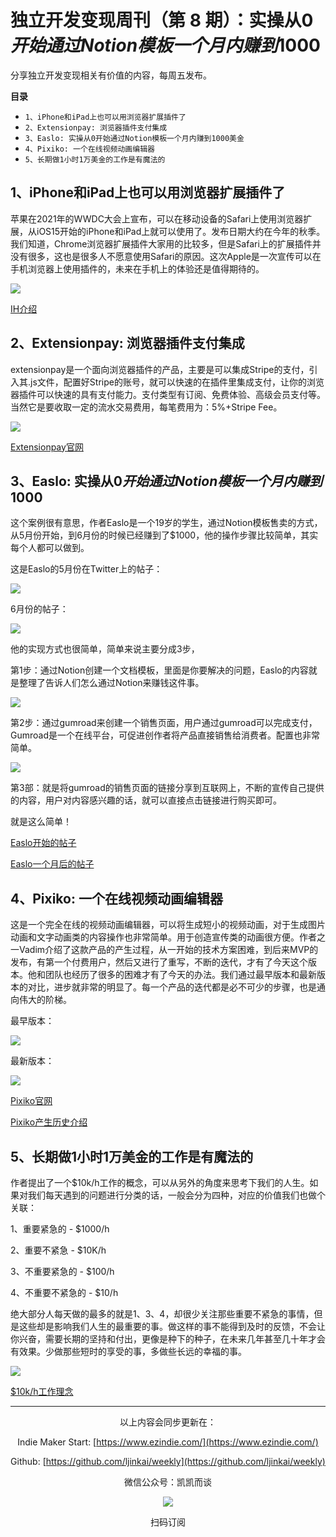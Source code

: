 # 独立开发变现周刊（第 8 期）：实操从$0开始通过Notion模板一个月内赚到$1000

分享独立开发变现相关有价值的内容，每周五发布。

**目录**

- `1、iPhone和iPad上也可以用浏览器扩展插件了`
- `2、Extensionpay: 浏览器插件支付集成`
- `3、Easlo: 实操从0开始通过Notion模板一个月内赚到1000美金`
- `4、Pixiko: 一个在线视频动画编辑器`
- `5、长期做1小时1万美金的工作是有魔法的`

## 1、iPhone和iPad上也可以用浏览器扩展插件了

苹果在2021年的WWDC大会上宣布，可以在移动设备的Safari上使用浏览器扩展，从iOS15开始的iPhone和iPad上就可以使用了。发布日期大约在今年的秋季。我们知道，Chrome浏览器扩展插件大家用的比较多，但是Safari上的扩展插件并没有很多，这也是很多人不愿意使用Safari的原因。这次Apple是一次宣传可以在手机浏览器上使用插件的，未来在手机上的体验还是值得期待的。

![](http://qiniu.gafata.com/2021-06-24-2106240.png?imageView2/2/w/600)

[IH介绍](https://www.indiehackers.com/post/acquisition-channel-opportunities-browser-extensions-facebook-log-in-tiktok-20e9444379)

## 2、Extensionpay: 浏览器插件支付集成

extensionpay是一个面向浏览器插件的产品，主要是可以集成Stripe的支付，引入其.js文件，配置好Stripe的账号，就可以快速的在插件里集成支付，让你的浏览器插件可以快速的具有支付能力。支付类型有订阅、免费体验、高级会员支付等。当然它是要收取一定的流水交易费用，每笔费用为：5%+Stripe Fee。

![](http://qiniu.gafata.com/2021-06-24-21062401.png?imageView2/2/w/600)

[Extensionpay官网](https://extensionpay.com/)

## 3、Easlo: 实操从$0开始通过Notion模板一个月内赚到$1000

这个案例很有意思，作者Easlo是一个19岁的学生，通过Notion模板售卖的方式，从5月份开始，到6月份的时候已经赚到了$1000，他的操作步骤比较简单，其实每个人都可以做到。

这是Easlo的5月份在Twitter上的帖子：

![](http://qiniu.gafata.com/2021-06-24-21062402.png?imageView2/2/w/600)

6月份的帖子：

![](http://qiniu.gafata.com/2021-06-24-21062403.png?imageView2/2/w/600)

他的实现方式也很简单，简单来说主要分成3步，

第1步：通过Notion创建一个文档模板，里面是你要解决的问题，Easlo的内容就是整理了告诉人们怎么通过Notion来赚钱这件事。

![](http://qiniu.gafata.com/2021-06-24-21062404.png?imageView2/2/w/600)

第2步：通过gumroad来创建一个销售页面，用户通过gumroad可以完成支付，Gumroad是一个在线平台，可促进创作者将产品直接销售给消费者。配置也非常简单。

![](http://qiniu.gafata.com/2021-06-24-21062405.png?imageView2/2/w/600)

第3部：就是将gumroad的销售页面的链接分享到互联网上，不断的宣传自己提供的内容，用户对内容感兴趣的话，就可以直接点击链接进行购买即可。

就是这么简单！

[Easlo开始的帖子](https://twitter.com/heyeaslo/status/1392301607652511744)

[Easlo一个月后的帖子](https://twitter.com/heyeaslo/status/1407322485914103809)

## 4、Pixiko: 一个在线视频动画编辑器

这是一个完全在线的视频动画编辑器，可以将生成短小的视频动画，对于生成图片动画和文字动画类的内容操作也非常简单。用于创造宣传类的动画很方便。作者之一Vadim介绍了这款产品的产生过程，从一开始的技术方案困难，到后来MVP的发布，有第一个付费用户，然后又进行了重写，不断的迭代，才有了今天这个版本。他和团队也经历了很多的困难才有了今天的办法。我们通过最早版本和最新版本的对比，进步就非常的明显了。每一个产品的迭代都是必不可少的步骤，也是通向伟大的阶梯。

最早版本：

![](http://qiniu.gafata.com/2021-06-24-21062406.png?imageView2/2/w/600)

最新版本：

![](http://qiniu.gafata.com/2021-06-24-21062407.png?imageView2/2/w/600)

[Pixiko官网](https://pixiko.com/)

[Pixiko产生历史介绍](https://pixiko.com/blog/the-online-video-editor-and-maker-that-could-a-brief-history-of-pixiko)

## 5、长期做1小时1万美金的工作是有魔法的

作者提出了一个$10k/h工作的概念，可以从另外的角度来思考下我们的人生。如果对我们每天遇到的问题进行分类的话，一般会分为四种，对应的价值我们也做个关联：

1、重要紧急的  - $1000/h

2、重要不紧急  - $10K/h

3、不重要紧急的  - $100/h

4、不重要不紧急的 - $10/h

绝大部分人每天做的最多的就是1、3、4，却很少关注那些重要不紧急的事情，但是这些却是影响我们人生的最重要的事。做这样的事不能得到及时的反馈，不会让你兴奋，需要长期的坚持和付出，更像是种下的种子，在未来几年甚至几十年才会有效果。少做那些短时的享受的事，多做些长远的幸福的事。

![](http://qiniu.gafata.com/2021-06-24-21062408.png?imageView2/2/w/600)

[$10k/h工作理念](https://radreads.co/10k-work/)

---
<center>
以上内容会同步更新在：

Indie Maker Start: [https://www.ezindie.com/](https://www.ezindie.com/)

Github: [https://github.com/ljinkai/weekly](https://github.com/ljinkai/weekly)

微信公众号：凯凯而谈


![](http://qiniu.gafata.com/2019-03-17-web-bear.jpg?imageView2/2/w/200)

扫码订阅
</center>